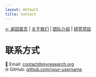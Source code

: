 ```yaml
---
layout: default
title: Contact
---
```


[← 返回首页](./index) | [关于我们](./index#about) | [团队介绍](./index#team) | [研究项目](./index#research)

# 联系方式

📧 Email: contact@myresearch.org  
🌐 GitHub: [github.com/your-username](https://github.com/your-username)  

